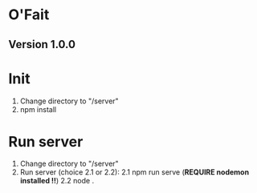 # O'Fait
## Version 1.0.0


Init
==================
1. Change directory to "/server"
2. npm install

Run server
==================
1. Change directory to "/server"
2. Run server (choice 2.1 or 2.2):
	2.1 npm run serve (**REQUIRE nodemon installed !!**)
	2.2 node .